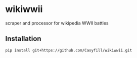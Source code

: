 # wikiwwii
scraper and processor for wikipedia WWII battles

## Installation
`pip install git+https://github.com/Casyfill/wikiwwii.git`
